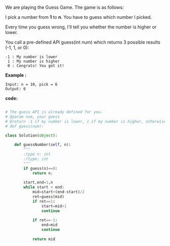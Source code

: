 We are playing the Guess Game. The game is as follows:

I pick a number from **1** to **n**. You have to guess which number I picked.

Every time you guess wrong, I'll tell you whether the number is higher or lower.

You call a pre-defined API guess(int num) which returns 3 possible results (-1, 1, or 0):
```
-1 : My number is lower
 1 : My number is higher
 0 : Congrats! You got it!
```
**Example :**
```
Input: n = 10, pick = 6
Output: 6
```
**code:**

```python

# The guess API is already defined for you.
# @param num, your guess
# @return -1 if my number is lower, 1 if my number is higher, otherwise return 0
# def guess(num):

class Solution(object):
        
    def guessNumber(self, n):
        """
        :type n: int
        :rtype: int
        """
        if guess(n)==0:
            return n;
        
        start,end=1,n
        while start < end:     
            mid=start+(end-start)/2                
            ret=guess(mid)
            if ret==1:
                start=mid+1
                continue
                
            if ret==-1:
                end=mid
                continue         
           
            return mid 
```